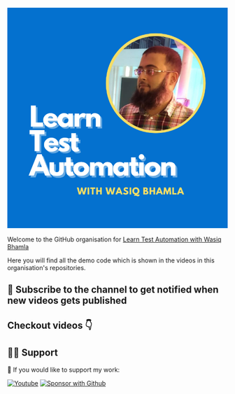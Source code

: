 ![profile-pic](assets/YT-profile.png)

Welcome to the GitHub organisation for [Learn Test Automation with Wasiq Bhamla](https://www.youtube.com/@WasiqBhamla)

Here you will find all the demo code which is shown in the videos in this organisation's repositories.

## 🔔 Subscribe to the channel to get notified when new videos gets published

## Checkout videos 👇

<!-- BEGIN YOUTUBE-CARDS -->
<!-- END YOUTUBE-CARDS -->

## 🙋‍♂️ Support

💙 If you would like to support my work:

<p align="left">
  <a href="https://www.youtube.com/channel/UC5dVxwIGl4xfY4gjkWuMspA?sub_confirmation=1"><img alt="Youtube" title="Youtube" src="https://img.shields.io/badge/-Subscribe-red?style=for-the-badge&logo=youtube&logoColor=white"/></a>
  <a href="https://github.com/sponsors/WasiqB"><img alt="Sponsor with Github" title="Sponsor with Github" src="https://img.shields.io/badge/-Sponsor-ea4aaa?style=for-the-badge&logo=github&logoColor=white"/></a>
</p>
